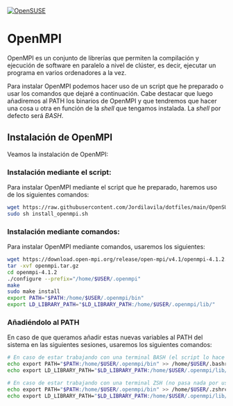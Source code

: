 [![OpenSUSE](https://img.shields.io/badge/OpenSUSE-0C322C?style=for-the-badge&logo=SUSE&logoColor=white)](OpenSUSE.md)

# OpenMPI

OpenMPI es un conjunto de librerías que permiten la compilación y ejecución de software en paralelo a nivel de clúster, es decir, ejecutar un programa en varios ordenadores a la vez. 

Para instalar OpenMPI podemos hacer uso de un script que he preparado o usar los comandos que dejaré a continuación. Cabe destacar que luego añadiremos al PATH los binarios de OpenMPI y que tendremos que hacer una cosa u otra en función de la _shell_ que tengamos instalada. La _shell_ por defecto será _BASH_.

## Instalación de OpenMPI

Veamos la instalación de OpenMPI:

### Instalación mediante el script:

Para instalar OpenMPI mediante el script que he preparado, haremos uso de los siguientes comandos:

```bash
wget https://raw.githubusercontent.com/Jordilavila/dotfiles/main/OpenSUSE/install_files/install_openmpi.sh
sudo sh install_openmpi.sh
```

### Instalación mediante comandos:

Para instalar OpenMPI mediante comandos, usaremos los siguientes:

```bash
wget https://download.open-mpi.org/release/open-mpi/v4.1/openmpi-4.1.2.tar.gz -O openmpi.tar.gz
tar -xvf openmpi.tar.gz
cd openmpi-4.1.2
./configure --prefix="/home/$USER/.openmpi"
make
sudo make install
export PATH="$PATH:/home/$USER/.openmpi/bin"
export LD_LIBRARY_PATH="$LD_LIBRARY_PATH:/home/$USER/.openmpi/lib/"
```

### Añadiéndolo al PATH

En caso de que queramos añadir estas nuevas variables al PATH del sistema en las siguientes sesiones, usaremos los siguientes comandos:

```bash
# En caso de estar trabajando con una terminal BASH (el script lo hace por defecto)
echo export PATH="$PATH:/home/$USER/.openmpi/bin" >> /home/$USER/.bashrc
echo export LD_LIBRARY_PATH="$LD_LIBRARY_PATH:/home/$USER/.openmpi/lib/" >> /home/$USER/.bashrc

# En caso de estar trabajando con una terminal ZSH (no pasa nada por usar esto si hemos usado el script)
echo export PATH="$PATH:/home/$USER/.openmpi/bin" >> /home/$USER/.zshrc
echo export LD_LIBRARY_PATH="$LD_LIBRARY_PATH:/home/$USER/.openmpi/lib/" >> /home/$USER/.zshrc
```
